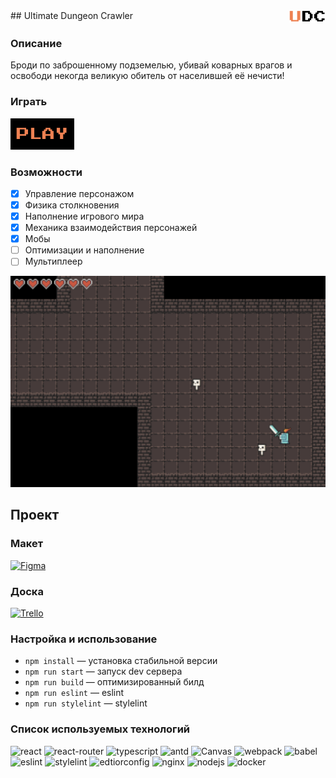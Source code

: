 <div style="display:flex;flex-direction:row;justify-content:space-between;">
    ## Ultimate Dungeon Crawler 
    <img src="assets/logo.png" height="20">
</div>

### Описание
Броди по заброшенному подземелью, убивай коварных врагов и освободи некогда великую обитель от населившей её нечисти!

### Играть

<a href="https://udc.ya-praktikum.tech/">
    <img src="assets/play.png" height="50">
</a>


### Возможности

- [x] Управление персонажом
- [x] Физика столкновения
- [x] Наполнение игрового мира
- [x] Механика взаимодействия персонажей
- [x] Мобы
- [ ] Оптимизации и наполнение
- [ ] Мультиплеер

<img src="assets/screenshot.png"
     alt="Gameplay" width="1500">

## Проект

### Макет

<a href="https://www.figma.com/file/LuTOz9FyyFDmnYaOydLYS0/Game-UI?node-id=133952%3A182044">
    <img src="https://img.shields.io/badge/Figma-F24E1E?style=for-the-badge&logo=figma&logoColor=white"
        alt="Figma" width="80" height="28">
</a>

### Доска

<a href="https://trello.com/yandexpracticumgame">
    <img src="https://img.shields.io/badge/Trello-0052CC?style=for-the-badge&logo=trello&logoColor=white"
        alt="Trello" width="80" height="28">
</a>

### Настройка и использование

- `npm install` — установка стабильной версии
- `npm run start` — запуск dev сервера
- `npm run build` — оптимизированный билд
- `npm run eslint` — eslint
- `npm run stylelint` — stylelint

### Список используемых технологий
![react](https://img.shields.io/badge/React-20232A?style=for-the-badge&logo=react&logoColor=61DAFB)
![react-router](https://img.shields.io/badge/React_Router-CA4245?style=for-the-badge&logo=react-router&logoColor=white)
![typescript](https://img.shields.io/badge/TypeScript-007ACC?style=for-the-badge&logo=typescript&logoColor=white)
![antd](https://img.shields.io/badge/Ant%20Design-1890FF?style=for-the-badge&logo=antdesign&logoColor=white)
<img src="https://i.imgur.com/YpEmDFi.jpeg"
     alt="Canvas" width="80" height="28">
![webpack](https://img.shields.io/badge/Webpack-8DD6F9?style=for-the-badge&logo=Webpack&logoColor=white)
![babel](https://img.shields.io/badge/Babel-F9DC3E?style=for-the-badge&logo=babel&logoColor=white)
![eslint](https://img.shields.io/badge/eslint-3A33D1?style=for-the-badge&logo=eslint&logoColor=white)
![stylelint](https://img.shields.io/badge/stylelint-000?style=for-the-badge&logo=stylelint&logoColor=white)
![edtiorconfig](https://img.shields.io/badge/Editor%20Config-E0EFEF?style=for-the-badge&logo=editorconfig&logoColor=000)
![nginx](https://img.shields.io/badge/Nginx-009639?style=for-the-badge&logo=nginx&logoColor=white)
![nodejs](https://img.shields.io/badge/Node.js-339933?style=for-the-badge&logo=nodedotjs&logoColor=white)
![docker](https://img.shields.io/badge/Docker-2CA5E0?style=for-the-badge&logo=docker&logoColor=white)
